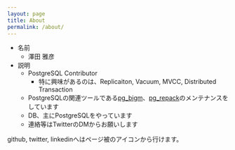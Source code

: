 ```yaml
---
layout: page
title: About
permalink: /about/
---
```


* 名前
  * 澤田 雅彦
* 説明
  * PostgreSQL Contributor
    * 特に興味があるのは、Replicaiton, Vacuum, MVCC, Distributed Transaction
  * PostgreSQLの関連ツールである[pg_bigm](http://pgbigm.osdn.jp/)、[pg_repack](https://reorg.github.io/pg_repack/jp/)のメンテナンスをしています
  * DB、主にPostgreSQLをやっています
  * 連絡等はTwitterのDMからお願いします

github, twitter, linkedinへはページ被のアイコンから行けます。
